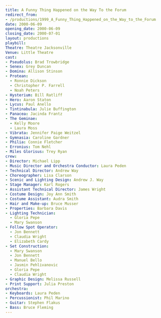 ```yaml
---
title: A Funny Thing Happened on the Way To the Forum
redirect_from:
- /productions/1999_A_Funny_Thing_Happened_on_the_Way_to_the_Forum
date: 2000-06-09
opening_date: 2000-06-09
closing_date: 2000-07-01
layout: productions
playbill:
Theatre: Theatre Jacksonville
Venue: Little Theatre
cast:
- Pseudolus: Brad Trowbridge
- Senex: Grey Duncan
- Domina: Allison Stinson
- Protean:
  - Ronnie Dickson
  - Christopher P. Farrell
  - Noah Peters
- Hysterium: Bill Ratliff
- Hero: Aaron Staton
- Lycus: Paul Anello
- Tintinabula: Julie Buffington
- Panacea: Jacinda Frantz
- The Geminae:
  - Kelly Moore
  - Laura Moss
- Vibrata: Jennifer Paige Weitzel
- Gymnasia: Caroline Gardner
- Philia: Connie Fletcher
- Erronius: Tom Nehl
- Miles Glorisus: Trey Ryan
crew:
- Director: Michael Lipp
- Music Director and Orchestra Conductor: Laura Peden
- Technical Director: Andrew Way
- Choreographer: Lisa Clarson
- Scenic and Lighting Design: Andrew J. Way
- Stage Manager: Karl Rogers
- Assistant Technical Director: James Wright
- Costume Design: Joy Ann Smith
- Costume Assistant: Audra Smith
- Hair and Make-up: Bruce Musser
- Properties: Barbara Davis
- Lighting Technician:
  - Gloria Pepe
  - Mary Swanson
- Follow Spot Operator:
  - Jon Bennett
  - Claudia Wright
  - Elizabeth Cardy
- Set Construction:
  - Mary Swanson
  - Jon Bennett
  - Manuel Bello
  - Jasmin Pehlivanovic
  - Gloria Pepe
  - Claudia Wright
- Graphic Design: Melissa Russell
- Print Support: Julia Preston
orchestra:
- Keyboards: Laura Peden
- Percussionist: Phil Marino
- Guitar: Stephen Flakus
- Bass: Bruce Fleming
---
```

